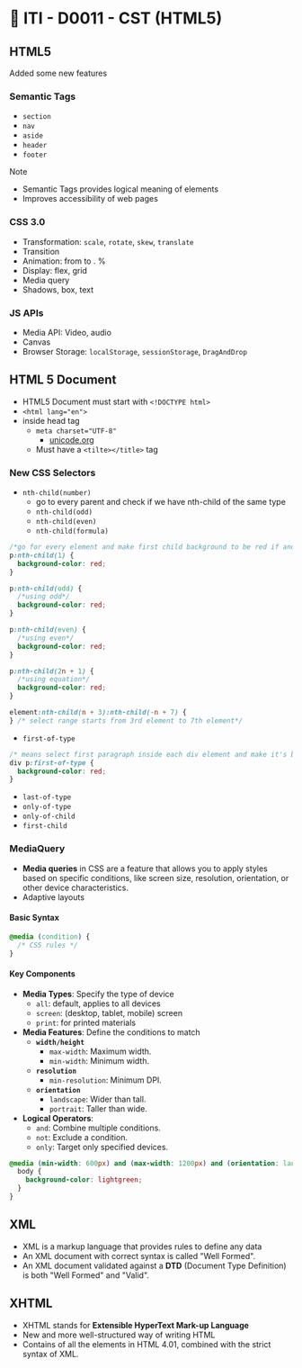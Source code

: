 # 🔖 ITI - D0011 - CST (HTML5)

## HTML5

Added some new features

### Semantic Tags

- `section`
- `nav`
- `aside`
- `header`
- `footer`

> [!Note]
>
> - Semantic Tags provides logical meaning of elements
> - Improves accessibility of web pages

### CSS 3.0

- Transformation: `scale`, `rotate`, `skew`, `translate`
- Transition
- Animation: from to . %
- Display: flex, grid
- Media query
- Shadows, box, text

### JS APIs

- Media API: Video, audio
- Canvas
- Browser Storage: `localStorage`, `sessionStorage`, `DragAndDrop`

## HTML 5 Document

- HTML5 Document must start with `<!DOCTYPE html>`
- `<html lang="en">`
- inside head tag
  - `meta charset="UTF-8"`
    - [unicode.org](https://home.unicode.org/)
  - Must have a `<tilte></title>` tag

### New CSS Selectors

- `nth-child(number)`
  - go to every parent and check if we have nth-child of the same type
  - `nth-child(odd)`
  - `nth-child(even)`
  - `nth-child(formula)`

```css
/*go for every element and make first child background to be red if and only if this child is paragraph*/
p:nth-child(1) {
  background-color: red;
}

p:nth-child(odd) {
  /*using odd*/
  background-color: red;
}

p:nth-child(even) {
  /*using even*/
  background-color: red;
}

p:nth-child(2n + 1) {
  /*using equation*/
  background-color: red;
}

element:nth-child(n + 3):nth-child(-n + 7) {
} /* select range starts from 3rd element to 7th element*/
```

- `first-of-type`

```css
/* means select first paragraph inside each div element and make it's background color to be red*/
div p:first-of-type {
  background-color: red;
}
```

- `last-of-type`
- `only-of-type`
- `only-of-child`
- `first-child`

### MediaQuery

- **Media queries** in CSS are a feature that allows you to apply styles based on specific conditions, like screen size, resolution, orientation, or other device characteristics.
- Adaptive layouts

#### Basic Syntax

```css
@media (condition) {
  /* CSS rules */
}
```

#### Key Components

- **Media Types**: Specify the type of device
  - `all`: default, applies to all devices
  - `screen`: (desktop, tablet, mobile) screen
  - `print`: for printed materials
- **Media Features**: Define the conditions to match
  - **`width/height`**
    - `max-width`: Maximum width.
    - `min-width`: Minimum width.
  - **`resolution`**
    - `min-resolution`: Minimum DPI.
  - **`orientation`**
    - `landscape`: Wider than tall.
    - `portrait`: Taller than wide.
- **Logical Operators**:
  - `and`: Combine multiple conditions.
  - `not`: Exclude a condition.
  - `only`: Target only specified devices.

```css
@media (min-width: 600px) and (max-width: 1200px) and (orientation: landscape) {
  body {
    background-color: lightgreen;
  }
}
```

## XML

- XML is a markup language that provides rules to define any data
- An XML document with correct syntax is called "Well Formed".
- An XML document validated against a **DTD** (Document Type Definition) is both "Well Formed" and "Valid".

## XHTML

- XHTML stands for **Extensible HyperText Mark-up Language**
- New and more well-structured way of writing HTML
- Contains of all the elements in HTML 4.01, combined with the strict syntax of XML.
